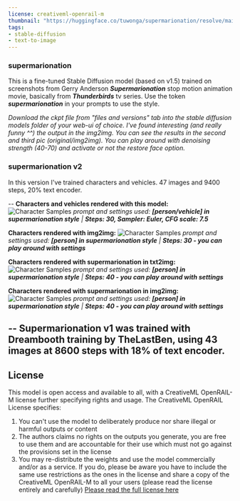 ```yaml
---
license: creativeml-openrail-m
thumbnail: "https://huggingface.co/tuwonga/supermarionation/resolve/main/supermarionation_prev1.jpg"
tags:
- stable-diffusion
- text-to-image
---
```

### supermarionation
This is a fine-tuned Stable Diffusion model (based on v1.5) trained on screenshots from Gerry Anderson **_Supermarionation_** stop motion animation movie, basically from **_Thunderbirds_** tv series. Use the token **_supermarionation_** in your prompts to use the style.

_Download the ckpt file from "files and versions" tab into the stable diffusion models folder of your web-ui of choice._
_I've found interesting (and really funny ^^) the output in the img2img. You can see the results in the second and third pic (original/img2img). You can play around with denoising strength (40-70) and activate or not the restore face option._

### supermarionation v2
In this version I've trained characters and vehicles. 47 images and 9400 steps, 20% text encoder.

-- **Characters and vehicles rendered with this model:**
![Character Samples](https://huggingface.co/tuwonga/supermarionation/resolve/main/supermarionation_v2_prev1.jpg)
  _prompt and settings used: **[person/vehicle] in supermarionation style** | **Steps: 30, Sampler: Euler, CFG scale: 7.5**_
  

**Characters rendered with img2img:**
![Character Samples](https://huggingface.co/tuwonga/supermarionation/resolve/main/supermarionation_v2_prev2.jpg)
  _prompt and settings used: **[person] in supermarionation style** | **Steps: 30 - you can play around with settings**_


**Characters rendered with supermarionation in txt2img:**
![Character Samples](https://huggingface.co/tuwonga/supermarionation/resolve/main/supermarionation_prev1.jpg)
  _prompt and settings used: **[person] in supermarionation style** | **Steps: 40 - you can play around with settings**_ 

**Characters rendered with supermarionation in img2img:**
![Character Samples](https://huggingface.co/tuwonga/supermarionation/resolve/main/supermarionation_prev2.jpg)
  _prompt and settings used: **[person] in supermarionation style** | **Steps: 40 - you can play around with settings**_   
  
--
Supermarionation v1 was trained with Dreambooth training by TheLastBen, using 43 images at 8600 steps with 18% of text encoder.
--
## License
This model is open access and available to all, with a CreativeML OpenRAIL-M license further specifying rights and usage.
The CreativeML OpenRAIL License specifies: 
1. You can't use the model to deliberately produce nor share illegal or harmful outputs or content 
2. The authors claims no rights on the outputs you generate, you are free to use them and are accountable for their use which must not go against the provisions set in the license
3. You may re-distribute the weights and use the model commercially and/or as a service. If you do, please be aware you have to include the same use restrictions as the ones in the license and share a copy of the CreativeML OpenRAIL-M to all your users (please read the license entirely and carefully)
[Please read the full license here](https://huggingface.co/spaces/CompVis/stable-diffusion-license)